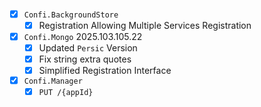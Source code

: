 - [x] `Confi.BackgroundStore` <VERSION>
    - [x] Registration Allowing Multiple Services Registration
- [x] `Confi.Mongo` 2025.103.105.22
    - [x] Updated `Persic` Version
    - [x] Fix string extra quotes 
    - [x] Simplified Registration Interface
- [x] `Confi.Manager` <VERSION>
    - [x] `PUT /{appId}`